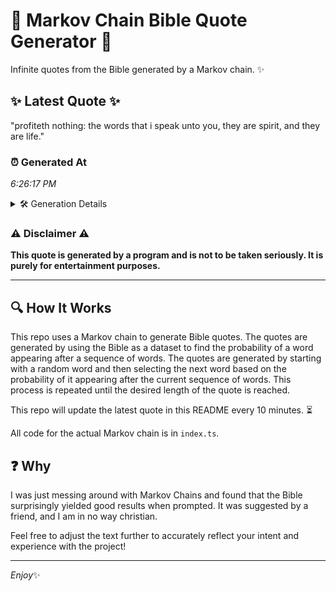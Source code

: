 # 📖 Markov Chain Bible Quote Generator 📖

Infinite quotes from the Bible generated by a Markov chain. ✨

## ✨ Latest Quote ✨
"profiteth nothing: the words that i speak unto you, they are spirit, and they are life."

### ⏰ Generated At
*6:26:17 PM*

<details>
    <summary>🛠️ Generation Details</summary>
    <p>
        <strong>🌱 Seed:</strong> profiteth<br>
        <strong>🔄 Iterations:</strong> 15<br>
        <strong>📜 Context History:</strong><br>[ profiteth ]: nothing:<br>[ profiteth, nothing: ]: the<br>[ profiteth, nothing:, the ]: words<br>[ profiteth, nothing:, the, words ]: that<br>[ profiteth, nothing:, the, words, that ]: i<br>[ profiteth, nothing:, the, words, that, i ]: speak<br>[ nothing:, the, words, that, i, speak ]: unto<br>[ the, words, that, i, speak, unto ]: you,<br>[ words, that, i, speak, unto, you, ]: they<br>[ that, i, speak, unto, you,, they ]: are<br>[ i, speak, unto, you,, they, are ]: spirit,<br>[ speak, unto, you,, they, are, spirit, ]: and<br>[ unto, you,, they, are, spirit,, and ]: they<br>[ you,, they, are, spirit,, and, they ]: are<br>[ they, are, spirit,, and, they, are ]: life.<br>
    </p>
</details>

### ⚠️ Disclaimer ⚠️
**This quote is generated by a program and is not to be taken seriously. It is purely for entertainment purposes.**

---

## 🔍 How It Works

This repo uses a Markov chain to generate Bible quotes. The quotes are generated by using the Bible as a dataset to find the probability of a word appearing after a sequence of words. The quotes are generated by starting with a random word and then selecting the next word based on the probability of it appearing after the current sequence of words. This process is repeated until the desired length of the quote is reached.

This repo will update the latest quote in this README every 10 minutes. ⏳

All code for the actual Markov chain is in `index.ts`.

## ❓ Why

I was just messing around with Markov Chains and found that the Bible surprisingly yielded good results when prompted. 
It was suggested by a friend, and I am in no way christian.

Feel free to adjust the text further to accurately reflect your intent and experience with the project!

---

*Enjoy*✨
